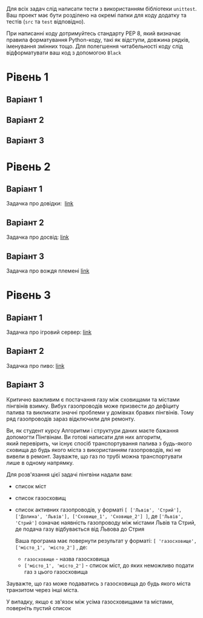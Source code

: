 Для всіх задач слід написати тести з використанням бібліотеки `unittest`.  Ваш проект має бути розділено на окремі папки для коду додатку та тестів (`src` та `test` відповідно).

При написанні коду дотримуйтесь стандарту PEP 8, який визначає правила форматування Python-коду, такі як відступи, довжина рядків, іменування змінних тощо. Для полегшення читабельності коду слід відформатувати ваш код з допомогою  `Black` 
# Рівень 1

## Варіант 1

## Варіант 2

## Варіант 3

# Рівень 2

## Варіант 1

Задачка про довідки:  [link](https://drive.google.com/file/d/1qBsql_OfTiKivpvlkiCBADqbBSoso2kZ/view?usp=drive_link)

## Варіант 2

Задачка про досвід: [link](https://drive.google.com/file/d/1tWP83Mo7zlfVbFTKrgC_HTh3JqEL-_G9/view?usp=drive_link)

## Варіант 3

Задачка про вождя племені [link](https://docs.google.com/document/d/1O6Zz1UFbs48vjqaBWxc1L1BZ1ZnOPVR_/edit#heading=h.gjdgxs)

# Рівень 3

## Варіант 1

Задачка про ігровий сервер: [link](https://drive.google.com/file/d/1TcNhEhOd-Ri2bHEkGuk1x3kn3can_WPc/view?usp=drive_link)

## Варіант 2

Задачка про пиво: [link](https://docs.google.com/document/d/1vA3h59K6cS3EScQs81ZQxZdKw2cZj1kn/edit#heading=h.gjdgxs)

## Варіант 3

Критично важливим є постачання газу між сховищами та містами пінгвінів взимку. Вибух газопроводів може призвести до дефіциту палива та викликати значні проблеми у домівках бравих пінгвінів. Тому ряд газопроводів зараз відключили для ремонту.  
  
Ви, як студент курсу Алгоритми і структури даних маєте бажання допомогти Пінгвінам. Ви готові написати для них алгоритм, який перевірить, чи існує спосіб транспортування палива з будь-якого сховища до будь якого міста з використанням газопроводів, які не вивели в ремонт. Зауважте, що газ по трубі можна транспортувати лише в одному напрямку.  
  
Для розв'язання цієї задачі пінгвіни надали вам: 
- список міст
- список газосховищ
- список активних газопроводів, у форматі `[ ['Львів', 'Стрий'], ['Долина', 'Львів'], ['Сховище_1', 'Сховище_2'] ]`, де `['Львів', 'Стрий']`  означає наявність газопроводу між містами Львів та Стрий, де подача газу відбувається від Львова до Стрия
  
  Ваша програма має повернути результат у форматі: `[ 'газосховище', ['місто_1', 'місто_2']` , де:
	-  `газосховище` - назва газосховища
	- `['місто_1', 'місто_2']`  - список міст, до яких неможливо подати газ з цього газосховища
	  
Зауважте, що газ може подаватись з газосховища до будь якого міста транзитом через інші міста.

У випадку, якщо є зв'язок між усіма газосховищами та містами, поверніть пустий список
